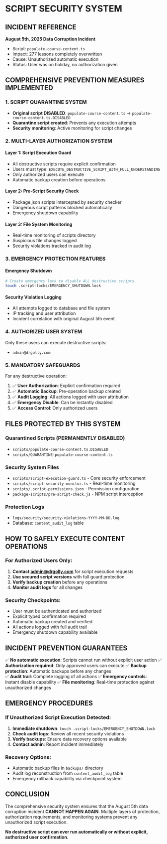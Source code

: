 # SCRIPT SECURITY SYSTEM

## INCIDENT REFERENCE
**August 5th, 2025 Data Corruption Incident**
- Script: `populate-course-content.ts`
- Impact: 277 lessons completely overwritten
- Cause: Unauthorized automatic execution
- Status: User was on holiday, no authorization given

## COMPREHENSIVE PREVENTION MEASURES IMPLEMENTED

### 1. SCRIPT QUARANTINE SYSTEM
- **Original script DISABLED**: `populate-course-content.ts` → `populate-course-content.ts.DISABLED`
- **Quarantine script created**: Prevents any execution attempts
- **Security monitoring**: Active monitoring for script changes

### 2. MULTI-LAYER AUTHORIZATION SYSTEM

#### Layer 1: Script Execution Guard
- All destructive scripts require explicit confirmation
- Users must type: `EXECUTE_DESTRUCTIVE_SCRIPT_WITH_FULL_UNDERSTANDING`
- Only authorized users can execute
- Automatic backup creation before operations

#### Layer 2: Pre-Script Security Check
- Package.json scripts intercepted by security checker
- Dangerous script patterns blocked automatically
- Emergency shutdown capability

#### Layer 3: File System Monitoring
- Real-time monitoring of scripts directory
- Suspicious file changes logged
- Security violations tracked in audit log

### 3. EMERGENCY PROTECTION FEATURES

#### Emergency Shutdown
```bash
# Create emergency lock to disable ALL destructive scripts
touch .script-locks/EMERGENCY_SHUTDOWN.lock
```

#### Security Violation Logging
- All attempts logged to database and file system
- IP tracking and user attribution
- Incident correlation with original August 5th event

### 4. AUTHORIZED USER SYSTEM
Only these users can execute destructive scripts:
- `admin@drgolly.com`

### 5. MANDATORY SAFEGUARDS
For any destructive operation:
1. ✅ **User Authorization**: Explicit confirmation required
2. ✅ **Automatic Backup**: Pre-operation backup created
3. ✅ **Audit Logging**: All actions logged with user attribution
4. ✅ **Emergency Disable**: Can be instantly disabled
5. ✅ **Access Control**: Only authorized users

## FILES PROTECTED BY THIS SYSTEM

### Quarantined Scripts (PERMANENTLY DISABLED)
- `scripts/populate-course-content.ts.DISABLED`
- `scripts/QUARANTINE-populate-course-content.ts`

### Security System Files
- `scripts/script-execution-guard.ts` - Core security enforcement
- `scripts/script-security-monitor.ts` - Real-time monitoring
- `scripts/.script-permissions.json` - Permission configuration
- `package-scripts/pre-script-check.js` - NPM script interception

### Protection Logs
- `logs/security/security-violations-YYYY-MM-DD.log`
- Database: `content_audit_log` table

## HOW TO SAFELY EXECUTE CONTENT OPERATIONS

### For Authorized Users Only:
1. **Contact admin@drgolly.com** for script execution requests
2. **Use secured script versions** with full guard protection
3. **Verify backup creation** before any operations
4. **Monitor audit logs** for all changes

### Security Checkpoints:
- User must be authenticated and authorized
- Explicit typed confirmation required
- Automatic backup created and verified
- All actions logged with full audit trail
- Emergency shutdown capability available

## INCIDENT PREVENTION GUARANTEES

✅ **No automatic execution**: Scripts cannot run without explicit user action
✅ **Authorization required**: Only approved users can execute
✅ **Backup protection**: Automatic backups before any changes  
✅ **Audit trail**: Complete logging of all actions
✅ **Emergency controls**: Instant disable capability
✅ **File monitoring**: Real-time protection against unauthorized changes

## EMERGENCY PROCEDURES

### If Unauthorized Script Execution Detected:
1. **Immediate shutdown**: `touch .script-locks/EMERGENCY_SHUTDOWN.lock`
2. **Check audit logs**: Review all recent security violations
3. **Verify backups**: Ensure data recovery options available
4. **Contact admin**: Report incident immediately

### Recovery Options:
- Automatic backup files in `backups/` directory
- Audit log reconstruction from `content_audit_log` table
- Emergency rollback capability via checkpoint system

## CONCLUSION

The comprehensive security system ensures that the August 5th data corruption incident **CANNOT HAPPEN AGAIN**. Multiple layers of protection, authorization requirements, and monitoring systems prevent any unauthorized script execution.

**No destructive script can ever run automatically or without explicit, authorized user confirmation.**